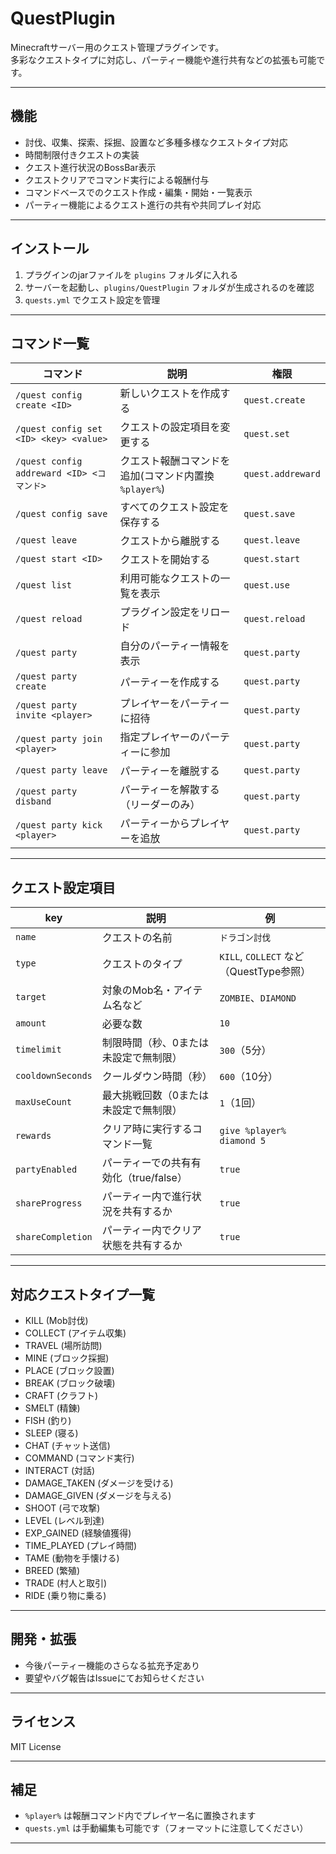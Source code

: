 # QuestPlugin

Minecraftサーバー用のクエスト管理プラグインです。  
多彩なクエストタイプに対応し、パーティー機能や進行共有などの拡張も可能です。

---

## 機能

- 討伐、収集、探索、採掘、設置など多種多様なクエストタイプ対応
- 時間制限付きクエストの実装
- クエスト進行状況のBossBar表示
- クエストクリアでコマンド実行による報酬付与
- コマンドベースでのクエスト作成・編集・開始・一覧表示
- パーティー機能によるクエスト進行の共有や共同プレイ対応

---

## インストール

1. プラグインのjarファイルを `plugins` フォルダに入れる
2. サーバーを起動し、`plugins/QuestPlugin` フォルダが生成されるのを確認
3. `quests.yml` でクエスト設定を管理

---

## コマンド一覧

| コマンド                                 | 説明                          | 権限                |
|--------------------------------------|-----------------------------|-------------------|
| `/quest config create <ID>`          | 新しいクエストを作成する          | `quest.create`    |
| `/quest config set <ID> <key> <value>` | クエストの設定項目を変更する        | `quest.set`       |
| `/quest config addreward <ID> <コマンド>` | クエスト報酬コマンドを追加(コマンド内置換 `%player%`) | `quest.addreward` |
| `/quest config save`                 | すべてのクエスト設定を保存する       | `quest.save`      |
| `/quest leave`                       | クエストから離脱する                | `quest.leave`     |
| `/quest start <ID>`                  | クエストを開始する                 | `quest.start`     |
| `/quest list`                        | 利用可能なクエストの一覧を表示        | `quest.use`       |
| `/quest reload`                      | プラグイン設定をリロード            | `quest.reload`    |
| `/quest party`                      | 自分のパーティー情報を表示            | `quest.party`     |
| `/quest party create`               | パーティーを作成する                | `quest.party`     |
| `/quest party invite <player>`      | プレイヤーをパーティーに招待          | `quest.party`     |
| `/quest party join <player>`        | 指定プレイヤーのパーティーに参加       | `quest.party`     |
| `/quest party leave`                | パーティーを離脱する                | `quest.party`     |
| `/quest party disband`              | パーティーを解散する（リーダーのみ）     | `quest.party`     |
| `/quest party kick <player>`         | パーティーからプレイヤーを追放         | `quest.party`     |

---

## クエスト設定項目

| key             | 説明                          | 例                           |
|-----------------|-------------------------------|------------------------------|
| `name`          | クエストの名前                 | `ドラゴン討伐`                 |
| `type`          | クエストのタイプ               | `KILL`, `COLLECT` など（QuestType参照）|
| `target`        | 対象のMob名・アイテム名など     | `ZOMBIE`、`DIAMOND`           |
| `amount`        | 必要な数                     | `10`                         |
| `timelimit`     | 制限時間（秒、0または未設定で無制限） | `300`（5分）                  |
| `cooldownSeconds`      | クールダウン時間（秒）           | `600`（10分）                 |
| `maxUseCount`   | 最大挑戦回数（0または未設定で無制限）| `1`（1回）                   |
| `rewards`       | クリア時に実行するコマンド一覧    | `give %player% diamond 5`     |
| `partyEnabled`  | パーティーでの共有有効化（true/false）| `true`                      |
| `shareProgress` | パーティー内で進行状況を共有するか | `true`                      |
| `shareCompletion`| パーティー内でクリア状態を共有するか| `true`                      |

---

## 対応クエストタイプ一覧

- KILL (Mob討伐)
- COLLECT (アイテム収集)
- TRAVEL (場所訪問)
- MINE (ブロック採掘)
- PLACE (ブロック設置)
- BREAK (ブロック破壊)
- CRAFT (クラフト)
- SMELT (精錬)
- FISH (釣り)
- SLEEP (寝る)
- CHAT (チャット送信)
- COMMAND (コマンド実行)
- INTERACT (対話)
- DAMAGE_TAKEN (ダメージを受ける)
- DAMAGE_GIVEN (ダメージを与える)
- SHOOT (弓で攻撃)
- LEVEL (レベル到達)
- EXP_GAINED (経験値獲得)
- TIME_PLAYED (プレイ時間)
- TAME (動物を手懐ける)
- BREED (繁殖)
- TRADE (村人と取引)
- RIDE (乗り物に乗る)

---

## 開発・拡張

- 今後パーティー機能のさらなる拡充予定あり
- 要望やバグ報告はIssueにてお知らせください

---

## ライセンス

MIT License

---

## 補足

- `%player%` は報酬コマンド内でプレイヤー名に置換されます
- `quests.yml` は手動編集も可能です（フォーマットに注意してください）

---

